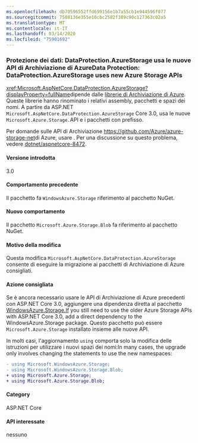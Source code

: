 ```yaml
---
ms.openlocfilehash: db70596552ffd699156e1b7a55cb1e944596f077
ms.sourcegitcommit: 7588136e355e10cbc2582f389c90c127363c02a5
ms.translationtype: MT
ms.contentlocale: it-IT
ms.lasthandoff: 03/14/2020
ms.locfileid: "75901692"
---
```

### <a name="data-protection-dataprotectionazurestorage-uses-new-azure-storage-apis"></a>Protezione dei dati: DataProtection.AzureStorage usa le nuove API di Archiviazione di AzureData Protection: DataProtection.AzureStorage uses new Azure Storage APIs

<xref:Microsoft.AspNetCore.DataProtection.AzureStorage?displayProperty=fullName>dipende dalle [librerie di Archiviazione di Azure](https://github.com/Azure/azure-storage-net). Queste librerie hanno rinominato i relativi assembly, pacchetti e spazi dei nomi. A partire da ASP.NET `Microsoft.AspNetCore.DataProtection.AzureStorage` Core 3.0, usa le nuove `Microsoft.Azure.Storage.`API e i pacchetti con prefisso.

Per domande sulle API di Archiviazione <https://github.com/Azure/azure-storage-net>di Azure, usare . Per una discussione su questo problema, vedere [dotnet/aspnetcore-8472](https://github.com/dotnet/aspnetcore/issues/8472).

#### <a name="version-introduced"></a>Versione introdotta

3.0

#### <a name="old-behavior"></a>Comportamento precedente

Il pacchetto fa `WindowsAzure.Storage` riferimento al pacchetto NuGet.

#### <a name="new-behavior"></a>Nuovo comportamento

Il pacchetto `Microsoft.Azure.Storage.Blob` fa riferimento al pacchetto NuGet.

#### <a name="reason-for-change"></a>Motivo della modifica

Questa modifica `Microsoft.AspNetCore.DataProtection.AzureStorage` consente di eseguire la migrazione ai pacchetti di Archiviazione di Azure consigliati.

#### <a name="recommended-action"></a>Azione consigliata

Se è ancora necessario usare le API di Archiviazione di Azure precedenti con ASP.NET Core 3.0, aggiungere una dipendenza diretta al pacchetto [WindowsAzure.Storage.If](https://www.nuget.org/packages/WindowsAzure.Storage/) you still need to use the older Azure Storage APIs with ASP.NET Core 3.0, add a direct dependency to the WindowsAzure.Storage package. Questo pacchetto può essere `Microsoft.Azure.Storage` installato insieme alle nuove API.

In molti casi, l'aggiornamento `using` comporta solo la modifica delle istruzioni per utilizzare i nuovi spazi dei nomi:In many cases, the upgrade only involves changing the statements to use the new namespaces:

```diff
- using Microsoft.WindowsAzure.Storage;
- using Microsoft.WindowsAzure.Storage.Blob;
+ using Microsoft.Azure.Storage;
+ using Microsoft.Azure.Storage.Blob;
```

#### <a name="category"></a>Category

ASP.NET Core

#### <a name="affected-apis"></a>API interessate

nessuno

<!-- 

#### Affected APIs

Not detectable via API analysis

-->
